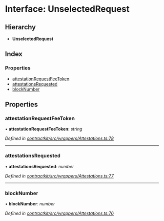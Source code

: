 # Interface: UnselectedRequest

## Hierarchy

* **UnselectedRequest**

## Index

### Properties

* [attestationRequestFeeToken](_wrappers_attestations_.unselectedrequest.md#attestationrequestfeetoken)
* [attestationsRequested](_wrappers_attestations_.unselectedrequest.md#attestationsrequested)
* [blockNumber](_wrappers_attestations_.unselectedrequest.md#blocknumber)

## Properties

###  attestationRequestFeeToken

• **attestationRequestFeeToken**: *string*

*Defined in [contractkit/src/wrappers/Attestations.ts:78](https://github.com/celo-org/celo-monorepo/blob/master/packages/contractkit/src/wrappers/Attestations.ts#L78)*

___

###  attestationsRequested

• **attestationsRequested**: *number*

*Defined in [contractkit/src/wrappers/Attestations.ts:77](https://github.com/celo-org/celo-monorepo/blob/master/packages/contractkit/src/wrappers/Attestations.ts#L77)*

___

###  blockNumber

• **blockNumber**: *number*

*Defined in [contractkit/src/wrappers/Attestations.ts:76](https://github.com/celo-org/celo-monorepo/blob/master/packages/contractkit/src/wrappers/Attestations.ts#L76)*
